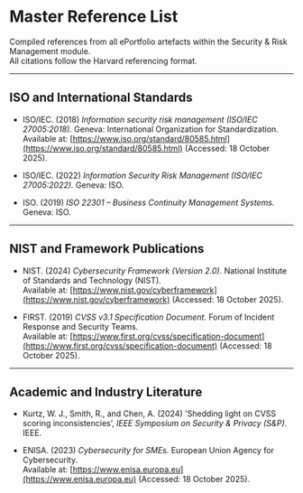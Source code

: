 # Master Reference List
Compiled references from all ePortfolio artefacts within the Security & Risk Management module.  
All citations follow the Harvard referencing format.

---

## ISO and International Standards

- ISO/IEC. (2018) *Information security risk management (ISO/IEC 27005:2018).* Geneva: International Organization for Standardization.  
  Available at: [https://www.iso.org/standard/80585.html](https://www.iso.org/standard/80585.html) (Accessed: 18 October 2025).

- ISO/IEC. (2022) *Information Security Risk Management (ISO/IEC 27005:2022).* Geneva: ISO.

- ISO. (2019) *ISO 22301 – Business Continuity Management Systems.* Geneva: ISO.

---

## NIST and Framework Publications

- NIST. (2024) *Cybersecurity Framework (Version 2.0).* National Institute of Standards and Technology (NIST).  
  Available at: [https://www.nist.gov/cyberframework](https://www.nist.gov/cyberframework) (Accessed: 18 October 2025).

- FIRST. (2019) *CVSS v3.1 Specification Document.* Forum of Incident Response and Security Teams.  
  Available at: [https://www.first.org/cvss/specification-document](https://www.first.org/cvss/specification-document) (Accessed: 18 October 2025).

---

## Academic and Industry Literature

- Kurtz, W. J., Smith, R., and Chen, A. (2024) 'Shedding light on CVSS scoring inconsistencies’, *IEEE Symposium on Security & Privacy (S&P)*.  
  IEEE.  

- ENISA. (2023) *Cybersecurity for SMEs.* European Union Agency for Cybersecurity.  
  Available at: [https://www.enisa.europa.eu](https://www.enisa.europa.eu) (Accessed: 18 October 2025).
